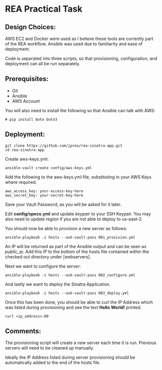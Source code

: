 # REA Practical Task

## Design Choices: 
AWS EC2 and Docker were used as I believe these tools are currently part of the REA workflow. Ansible was used due to familiarity and ease of deployment.

Code is separated into three scripts, so that provisioning, configuration, and deployment can all be run separately. 

## Prerequisites: 
* Git
* Ansible
* AWS Account

You will also need to install the following so that Ansible can talk with AWS:
```
# pip install boto boto3
```

## Deployment:
```
git clone https://github.com/jprea/rea-sinatra-app.git
cd rea-sinatra-app
```

Create aws-keys.yml:
```
ansible-vault create config/aws-keys.yml
```
Add the following to the aws-keys.yml file, substituting in your AWS Keys where required. 
```
aws_access_key: your-access-key-here
aws_secret_key: your-secret-key-here
```
Save your Vault Password, as you will be asked for it later. 

Edit **config/specs.yml** and update *keypair* to your SSH Keypair. You may also need to update *region* if you are not able to deploy to us-east-2.

You should now be able to provision a new server as follows: 
```
ansible-playbook -i hosts --ask-vault-pass 001_provision.yml
```

An IP will be returned as part of the Ansible output and can be seen as *public_ip*. Add this IP to the bottom of the hosts file contained within the checked out directory under [webservers]. 

Next we want to configure the server: 
```
ansible-playbook -i hosts --ask-vault-pass 002_configure.yml
```

And lastly we want to deploy the Sinatra Application. 
```
ansible-playbook -i hosts --ask-vault-pass 003_deploy.yml
```

Once this has been done, you should be able to curl the IP Address which was listed during provisioning and see the text **Hello World!** printed. 
```
curl <ip_address>:80
```

## Comments:
The provisioning script will create a new server each time it is run. Previous servers will need to be cleaned up manually. 

Ideally the IP Address listed during server provisioning should be automatically added to the end of the hosts file.

